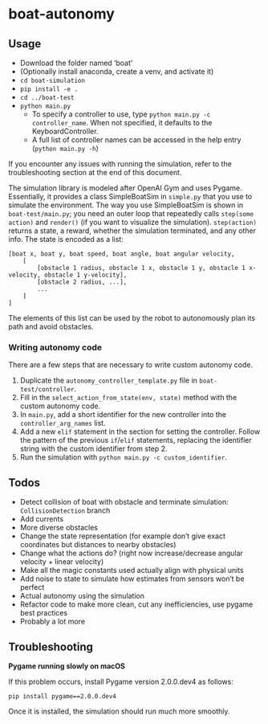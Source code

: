 # boat-autonomy

## Usage

- Download the folder named ‘boat’
- (Optionally install anaconda, create a venv, and activate it)
- `cd boat-simulation`
- `pip install -e .`
- `cd ../boat-test`
- `python main.py`
  - To specify a controller to use, type `python main.py -c controller_name`. When not specified, it defaults to the KeyboardController.
  - A full list of controller names can be accessed in the help entry (`python main.py -h`)

If you encounter any issues with running the simulation, refer to the troubleshooting section at the end of this document.

The simulation library is modeled after OpenAI Gym and uses Pygame. Essentially, it provides a class SimpleBoatSim in `simple.py` that you use to simulate the environment. The way you use SimpleBoatSim is shown in `boat-test/main.py`; you need an outer loop that repeatedly calls `step(some action)` and `render()` (if you want to visualize the simulation). `step(action)` returns a state, a reward, whether the simulation terminated, and any other info. The state is encoded as a list:

```
[boat x, boat y, boat speed, boat angle, boat angular velocity,
    [
        [obstacle 1 radius, obstacle 1 x, obstacle 1 y, obstacle 1 x-velocity, obstacle 1 y-velocity],
        [obstacle 2 radius, ...],
        ...
    ]
]
```

The elements of this list can be used by the robot to autonomously plan its path and avoid obstacles.

### Writing autonomy code

There are a few steps that are necessary to write custom autonomy code.

1. Duplicate the `autonomy_controller_template.py` file in `boat-test/controller`.
2. Fill in the `select_action_from_state(env, state)` method with the custom autonomy code.
3. In `main.py`, add a short identifier for the new controller into the `controller_arg_names` list.
4. Add a new `elif` statement in the section for setting the controller. Follow the pattern of the previous `if`/`elif` statements, replacing the identifier string with the custom identifier from step 2.
5. Run the simulation with `python main.py -c custom_identifier`.

## Todos

- Detect collision of boat with obstacle and terminate simulation: `CollisionDetection` branch
- Add currents
- More diverse obstacles
- Change the state representation (for example don’t give exact coordinates but distances to nearby obstacles)
- Change what the actions do? (right now increase/decrease angular velocity + linear velocity)
- Make all the magic constants used actually align with physical units
- Add noise to state to simulate how estimates from sensors won’t be perfect
- Actual autonomy using the simulation
- Refactor code to make more clean, cut any inefficiencies, use pygame best practices
- Probably a lot more

## Troubleshooting

**Pygame running slowly on macOS**

If this problem occurs, install Pygame version 2.0.0.dev4 as follows:

`pip install pygame==2.0.0.dev4`

Once it is installed, the simulation should run much more smoothly.
